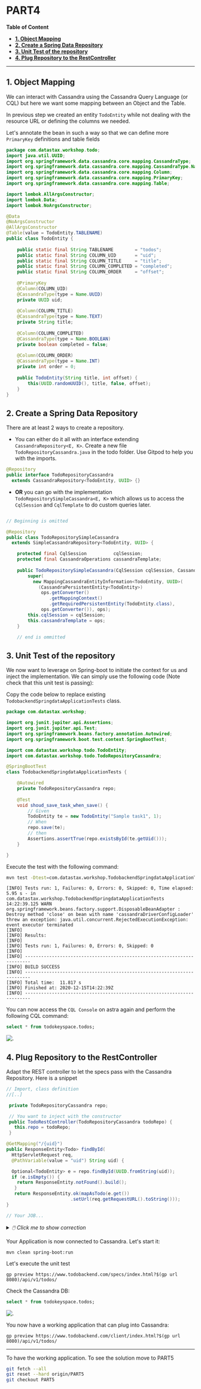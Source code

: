 # PART4

**Table of Content**
- **[1. Object Mapping](#1-object-mapping)**
- **[2. Create a Spring Data Repository](#2-create-a-spring-data-repository)**
- **[3. Unit Test of the repository](#3-unit-test-of-the-repository)**
- **[4. Plug Repository to the RestController](#4-plug-repository-to-the-restcontroller)**

---

## 1. Object Mapping

We can interact with Cassandra using the Cassandra Query Language (or CQL) but here we want some mapping between an Object and the Table.

In previous step we created an entity `TodoEntity` while not dealing with the resource URL or defining the columns we needed.

Let's annotate the bean in such a way so that we can define more `PrimaryKey` definitions and table fields

```java
package com.datastax.workshop.todo;
import java.util.UUID;
import org.springframework.data.cassandra.core.mapping.CassandraType;
import org.springframework.data.cassandra.core.mapping.CassandraType.Name;
import org.springframework.data.cassandra.core.mapping.Column;
import org.springframework.data.cassandra.core.mapping.PrimaryKey;
import org.springframework.data.cassandra.core.mapping.Table;

import lombok.AllArgsConstructor;
import lombok.Data;
import lombok.NoArgsConstructor;

@Data
@NoArgsConstructor
@AllArgsConstructor
@Table(value = TodoEntity.TABLENAME)
public class TodoEntity {
    
    public static final String TABLENAME        = "todos";
    public static final String COLUMN_UID       = "uid";
    public static final String COLUMN_TITLE     = "title";
    public static final String COLUMN_COMPLETED = "completed";
    public static final String COLUMN_ORDER     = "offset";
    
    @PrimaryKey
    @Column(COLUMN_UID)
    @CassandraType(type = Name.UUID)
    private UUID uid;
    
    @Column(COLUMN_TITLE)
    @CassandraType(type = Name.TEXT)
    private String title;
    
    @Column(COLUMN_COMPLETED)
    @CassandraType(type = Name.BOOLEAN)
    private boolean completed = false;
    
    @Column(COLUMN_ORDER)
    @CassandraType(type = Name.INT)
    private int order = 0;
    
    public TodoEntity(String title, int offset) {
        this(UUID.randomUUID(), title, false, offset);
    }
}
```    

## 2. Create a Spring Data Repository

There are at least 2 ways to create a repository. 

- You can either do it all with an interface extending `CassandraRepository<E, K>`. Create a new file `TodoRepositoryCassandra.java` in the todo folder. Use Gitpod to help you with the imports.

```java
@Repository
public interface TodoRepositoryCassandra 
  extends CassandraRepository<TodoEntity, UUID> {}
```

- **OR** you can go with the implementation `TodoRepositorySimpleCassandra<E, K>` which allows us to access the `CqlSession` and `CqlTemplate` to do custom queries later.

```java

// Beginning is omitted

@Repository
public class TodoRepositorySimpleCassandra 
  extends SimpleCassandraRepository<TodoEntity, UUID> {

    protected final CqlSession          cqlSession;
    protected final CassandraOperations cassandraTemplate;
    
    public TodoRepositorySimpleCassandra(CqlSession cqlSession, CassandraOperations ops) {
        super(
          new MappingCassandraEntityInformation<TodoEntity, UUID>(
            (CassandraPersistentEntity<TodoEntity>) 
             ops.getConverter()
                .getMappingContext()
                .getRequiredPersistentEntity(TodoEntity.class), 
             ops.getConverter()), ops);
        this.cqlSession = cqlSession;
        this.cassandraTemplate = ops;
    }

    // end is ommitted
```

## 3. Unit Test of the repository

We now want to leverage on Spring-boot to initiate the context for us and inject the implementation. We can simply use the following code (Note check that this unit test is passing): 

Copy the code below to replace existing `TodobackendSpringdataApplicationTests` class.

```java
package com.datastax.workshop;

import org.junit.jupiter.api.Assertions;
import org.junit.jupiter.api.Test;
import org.springframework.beans.factory.annotation.Autowired;
import org.springframework.boot.test.context.SpringBootTest;

import com.datastax.workshop.todo.TodoEntity;
import com.datastax.workshop.todo.TodoRepositoryCassandra;

@SpringBootTest
class TodobackendSpringdataApplicationTests {

    @Autowired
    private TodoRepositoryCassandra repo;
    
	@Test
	void shoud_save_task_when_save() {
	    // Given
	    TodoEntity te = new TodoEntity("Sample task1", 1);
	    // When
	    repo.save(te);
	    // then
	    Assertions.assertTrue(repo.existsById(te.getUid()));
	}

}
```

Execute the test with the following command:
```bash
mvn test -Dtest=com.datastax.workshop.TodobackendSpringdataApplicationTests#shoud_save_task_when_save
```

```
[INFO] Tests run: 1, Failures: 0, Errors: 0, Skipped: 0, Time elapsed: 5.95 s - in com.datastax.workshop.TodobackendSpringdataApplicationTests
14:22:39.125 WARN  org.springframework.beans.factory.support.DisposableBeanAdapter : Destroy method 'close' on bean with name 'cassandraDriverConfigLoader' threw an exception: java.util.concurrent.RejectedExecutionException: event executor terminated
[INFO] 
[INFO] Results:
[INFO] 
[INFO] Tests run: 1, Failures: 0, Errors: 0, Skipped: 0
[INFO] 
[INFO] ------------------------------------------------------------------------
[INFO] BUILD SUCCESS
[INFO] ------------------------------------------------------------------------
[INFO] Total time:  11.817 s
[INFO] Finished at: 2020-12-15T14:22:39Z
[INFO] ------------------------------------------------------------------------
```

You can now access the `CQL Console` on astra again and perform the following CQL command:

```sql
select * from todokeyspace.todos;
```

![.](https://github.com/DataStax-Academy/workshop-spring-data-cassandra/raw/PART4/images/astra-cqlconsole-select.png?raw=true)

## 4. Plug Repository to the RestController

Adapt the REST controller to let the specs pass with the Cassandra Repository. Here is a snippet

```java
// Import, class definition
//[..]

 private TodoRepositoryCassandra repo;

 // You want to inject with the constructor
 public TodoRestController(TodoRepositoryCassandra todoRepo) {
   this.repo = todoRepo;
 }

@GetMapping("/{uid}")
public ResponseEntity<Todo> findById(
  HttpServletRequest req, 
  @PathVariable(value = "uid") String uid) {

  Optional<TodoEntity> e = repo.findById(UUID.fromString(uid));
  if (e.isEmpty()) {
    return ResponseEntity.notFound().build();
   }
   return ResponseEntity.ok(mapAsTodo(e.get())
                        .setUrl(req.getRequestURL().toString()));
}

// Your JOB...

```
<details><summary><i>🖱️ Click me to show correction</i></summary><br/><a href="https://github.com/DataStax-Academy/workshop-spring-data-cassandra/blob/PART5/todobackend-springdata/src/main/java/com/datastax/workshop/todo/Todo.java"><li>Todo.java</a><a href="https://github.com/DataStax-Academy/workshop-spring-data-cassandra/blob/PART5/todobackend-springdata/src/main/java/com/datastax/workshop/todo/TodoEntity.java"><li>TodoEntity.java</a><br/><a href="https://github.com/DataStax-Academy/workshop-spring-data-cassandra/blob/PART5/todobackend-springdata/src/main/java/com/datastax/workshop/todo/TodoRestController.java"><li>TodoRestController.java</a><br/></details>


Your Application is now connected to Cassandra. Let's start it:

```
mvn clean spring-boot:run
```

Let's execute the unit test
```
gp preview https://www.todobackend.com/specs/index.html?$(gp url 8080)/api/v1/todos/
```

Check the Cassandra DB:

```sql
select * from todokeyspace.todos;
```

![.](https://github.com/DataStax-Academy/workshop-spring-data-cassandra/raw/PART4/images/astra-cqlconsole-select-2.png?raw=true)

You now have a working application that can plug into Cassandra:
```
gp preview https://www.todobackend.com/client/index.html?$(gp url 8080)/api/v1/todos/
```

--- 
To have the working application. To see the solution move to PART5

```bash
git fetch --all
git reset --hard origin/PART5
git checkout PART5 
```
